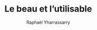 ---
layout: post
title: "Le beau et l’utilisable"
link: "https://www.24joursdeweb.fr/2014/le-beau-et-l-utilisable"
author: Raphaël Yharrassarry
published_date: 19/12/2014
description: "Le beau et l’utilisable sont souvent deux notions qui sont mises en opposition quand on fait du Web, certains voudraient du « Wahou » d’autres que ça soit simplement utilisable au quotidien. Pour situer le contexte, la notion de beauté qui nous intéresse est celle que perçoit l’utilisateur et non une notion de beauté universelle ni même ce qu’en pense le graphiste ou le directeur artistiques qui l’ont conçue. C’est bien du point de vue de l’utilisateur final dont je vais vous parler."
language: fr
categories: "Liens"
tags: "design ui ux"
og-tags: "design ui ux"
permalink: /:categories/:year/:month/:day/:title/
---